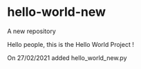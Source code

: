 # hello-world-new
A new repository

Hello people,
this is the Hello World Project !

On 27/02/2021 added hello_world_new.py

